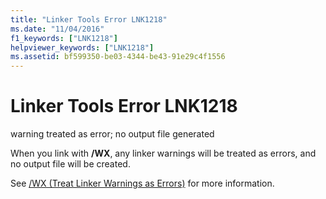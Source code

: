 ```yaml
---
title: "Linker Tools Error LNK1218"
ms.date: "11/04/2016"
f1_keywords: ["LNK1218"]
helpviewer_keywords: ["LNK1218"]
ms.assetid: bf599350-be03-4344-be43-91e29c4f1556
---
```

# Linker Tools Error LNK1218

warning treated as error; no output file generated

When you link with **/WX**, any linker warnings will be treated as errors, and no output file will be created.

See [/WX (Treat Linker Warnings as Errors)](../../build/reference/wx-treat-linker-warnings-as-errors.md) for more information.

